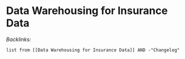 # Data Warehousing for Insurance Data

*Backlinks:*

````dataview
list from [[Data Warehousing for Insurance Data]] AND -"Changelog"
````
